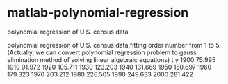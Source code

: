 # matlab-polynomial-regression
polynomial regression of U.S. census data

polynomial regression of U.S. census data,fitting order number from 1 to 5.(Actually, we can convert polynomial regression problem to gauss elimination method of solving linear algebraic equations)
t	      y
1900	75.995
1910	91.972
1920	105.711
1930	123.203
1940	131.669
1950	150.697
1960	179.323
1970	203.212
1980	226.505
1990	249.633
2000	281.422













